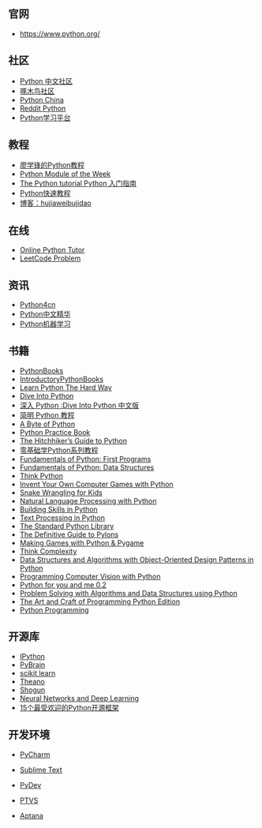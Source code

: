 
## 官网
- https://www.python.org/


## 社区
- [Python 中文社区][1]
- [啄木鸟社区][2]
- [Python China][3]
- [Reddit Python][4]
- [Python学习平台][5]

## 教程
- [廖学锋的Python教程][6]
- [Python Module of the Week][7]
- [The Python tutorial Python 入门指南][8]
- [Python快速教程][9]
- [博客：hujiaweibujidao][10]


## 在线
- [Online Python Tutor][11] 
- [LeetCode Problem][12]


## 资讯
- [Python4cn][13]
- [Python中文精华][14]
- [Python机器学习][15]



## 书籍
- [PythonBooks][16]
- [IntroductoryPythonBooks][17]
- [Learn Python The Hard Way][18]
- [Dive Into Python][19]
- [深入 Python :Dive Into Python 中文版][20]
- [简明 Python 教程][21]
- [A Byte of Python][22]
- [Python Practice Book][23]
- [The Hitchhiker’s Guide to Python][24]
- [零基础学Python系列教程][25]
- [Fundamentals of Python: First Programs][26]
- [Fundamentals of Python: Data Structures][27]
- [Think Python][28]
- [Invent Your Own Computer Games with Python][29]
- [Snake Wrangling for Kids][30]
- [Natural Language Processing with Python][31]
- [Building Skills in Python][32]
- [Text Processing in Python][33]
- [The Standard Python Library][34]
- [The Definitive Guide to Pylons][35]
- [Making Games with Python & Pygame][36]
- [Think Complexity][37]
- [Data Structures and Algorithms with Object-Oriented Design Patterns in Python][38]
- [Programming Computer Vision with Python][39]
- [Python for you and me 0.2][40]
- [Problem Solving with Algorithms and Data Structures using Python][41]
- [The Art and Craft of Programming Python Edition][42]
- [Python Programming][43]




## 开源库
- [IPython][44]
- [PyBrain][45]
- [scikit learn][46]
- [Theano][47]
- [Shogun][48]
- [Neural Networks and Deep Learning][49]
- [15个最受欢迎的Python开源框架][50]



## 开发环境
- [PyCharm][51]
- [Sublime Text][52]
- [PyDev][53] 
- [PTVS][54]
- [Aptana][55]


  [1]: http://python.cn/
  [2]: http://wiki.woodpecker.org.cn/moin/
  [3]: http://python-china.org/
  [4]: http://www.reddit.com/r/python
  [5]: http://www.pythoner.cn/
  [6]: http://www.liaoxuefeng.com/wiki/001374738125095c955c1e6d8bb493182103fac9270762a000
  [7]: http://pymotw.com/
  [8]: http://www.programlife.net/learn/py/tutorial/
  [9]: http://www.cnblogs.com/vamei/archive/2012/09/13/2682778.html
  [10]: http://hujiaweibujidao.github.io/
  [11]: http://pythontutor.com/
  [12]: https://oj.leetcode.com/problems/
  [13]: http://simple-is-better.com/
  [14]: http://u.memect.com/python-cn/
  [15]: http://python.memect.com/?tag=machinelearning
  [16]: https://wiki.python.org/moin/PythonBooks
  [17]: https://wiki.python.org/moin/IntroductoryBooks
  [18]: http://learnpythonthehardway.org/
  [19]: http://www.diveintopython.net/
  [20]: http://woodpecker.org.cn/diveintopython/toc/index.html
  [21]: http://woodpecker.org.cn/abyteofpython_cn/chinese/index.html
  [22]: http://www.swaroopch.com/notes/python/
  [23]: http://anandology.com/python-practice-book/index.html
  [24]: http://docs.python-guide.org/en/latest/
  [25]: http://www.itdiffer.com/
  [26]: http://home.wlu.edu/~lambertk/python/cs1python/index.html
  [27]: http://home.wlu.edu/~lambertk/python/cs2python/index.html
  [28]: http://www.greenteapress.com/thinkpython/thinkpython.html
  [29]: http://inventwithpython.com/
  [30]: http://www.briggs.net.nz/snake-wrangling-for-kids.html
  [31]: http://nltk.org/book/
  [32]: http://www.itmaybeahack.com/homepage/books/python.html
  [33]: http://gnosis.cx/TPiP/
  [34]: http://effbot.org/zone/librarybook-index.htm
  [35]: http://pylonsbook.com/en/1.1/
  [36]: http://inventwithpython.com/pygame/index.html
  [37]: http://greenteapress.com/complexity/html/index.html
  [38]: http://www.brpreiss.com/books/opus7/html/book.html
  [39]: http://programmingcomputervision.com/
  [40]: http://pymbook.readthedocs.org/en/latest/
  [41]: http://interactivepython.org/courselib/static/pythonds/index.html
  [42]: http://beastie.cs.ua.edu/cs150/book/index.html
  [43]: http://en.wikibooks.org/wiki/Python_Programming
  [44]: http://ipython.org/
  [45]: http://pybrain.org/
  [46]: http://scikit-learn.org/stable/
  [47]: http://deeplearning.net/software/theano/
  [48]: http://www.raetschlab.org/suppl/shogun
  [49]: http://neuralnetworksanddeeplearning.com/
  [50]: http://blog.jobbole.com/72306/
  [51]: http://www.jetbrains.com/products.html#python
  [52]: http://www.sublimetext.com/
  [53]: http://pydev.org/index.html
  [54]: https://pytools.codeplex.com/
  [55]: http://aptanaols.codeplex.com/
